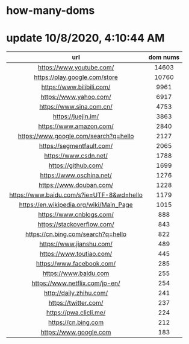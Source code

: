 # how-many-doms

# update 10/8/2020, 4:10:44 AM

url | dom nums
:-: | :-:
https://www.youtube.com/ | 14603
https://play.google.com/store | 10760
https://www.bilibili.com/ | 9961
https://www.yahoo.com/ | 6917
https://www.sina.com.cn/ | 4753
https://juejin.im/ | 3863
https://www.amazon.com/ | 2840
https://www.google.com/search?q=hello | 2127
https://segmentfault.com/ | 2065
https://www.csdn.net/ | 1788
https://github.com/ | 1699
https://www.oschina.net/ | 1276
https://www.douban.com/ | 1228
https://www.baidu.com/s?ie=UTF-8&wd=hello | 1179
https://en.wikipedia.org/wiki/Main_Page | 1015
https://www.cnblogs.com/ | 888
https://stackoverflow.com/ | 843
https://cn.bing.com/search?q=hello | 822
https://www.jianshu.com/ | 489
https://www.toutiao.com/ | 445
https://www.facebook.com/ | 285
https://www.baidu.com | 255
https://www.netflix.com/jp-en/ | 254
http://daily.zhihu.com/ | 241
https://twitter.com/ | 237
https://pwa.clicli.me/ | 224
https://cn.bing.com | 212
https://www.google.com | 183
